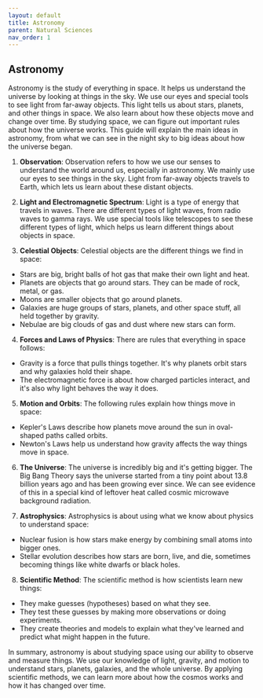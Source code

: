 ```yaml
---
layout: default
title: Astronomy
parent: Natural Sciences
nav_order: 1
---
```


## Astronomy

Astronomy is the study of everything in space. It helps us understand the universe by looking at things in the sky. We use our eyes and special tools to see light from far-away objects. This light tells us about stars, planets, and other things in space. We also learn about how these objects move and change over time. By studying space, we can figure out important rules about how the universe works. This guide will explain the main ideas in astronomy, from what we can see in the night sky to big ideas about how the universe began.

1. **Observation**: Observation refers to how we use our senses to understand the world around us, especially in astronomy. We mainly use our eyes to see things in the sky. Light from far-away objects travels to Earth, which lets us learn about these distant objects.

2. **Light and Electromagnetic Spectrum**: Light is a type of energy that travels in waves. There are different types of light waves, from radio waves to gamma rays. We use special tools like telescopes to see these different types of light, which helps us learn different things about objects in space.

3. **Celestial Objects**: Celestial objects are the different things we find in space:
* Stars are big, bright balls of hot gas that make their own light and heat.
* Planets are objects that go around stars. They can be made of rock, metal, or gas.
* Moons are smaller objects that go around planets.
* Galaxies are huge groups of stars, planets, and other space stuff, all held together by gravity.
* Nebulae are big clouds of gas and dust where new stars can form.

4. **Forces and Laws of Physics**: There are rules that everything in space follows:
* Gravity is a force that pulls things together. It's why planets orbit stars and why galaxies hold their shape.
* The electromagnetic force is about how charged particles interact, and it's also why light behaves the way it does.

5. **Motion and Orbits**: The following rules explain how things move in space:
* Kepler's Laws describe how planets move around the sun in oval-shaped paths called orbits.
* Newton's Laws help us understand how gravity affects the way things move in space.

6. **The Universe**: The universe is incredibly big and it's getting bigger. The Big Bang Theory says the universe started from a tiny point about 13.8 billion years ago and has been growing ever since. We can see evidence of this in a special kind of leftover heat called cosmic microwave background radiation.

7. **Astrophysics**: Astrophysics is about using what we know about physics to understand space:
* Nuclear fusion is how stars make energy by combining small atoms into bigger ones.
* Stellar evolution describes how stars are born, live, and die, sometimes becoming things like white dwarfs or black holes.

8. **Scientific Method**: The scientific method is how scientists learn new things:
* They make guesses (hypotheses) based on what they see.
* They test these guesses by making more observations or doing experiments.
* They create theories and models to explain what they've learned and predict what might happen in the future.

In summary, astronomy is about studying space using our ability to observe and measure things. We use our knowledge of light, gravity, and motion to understand stars, planets, galaxies, and the whole universe. By applying scientific methods, we can learn more about how the cosmos works and how it has changed over time.
